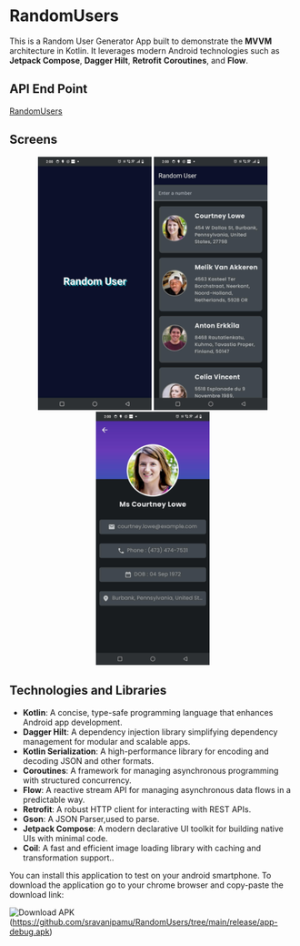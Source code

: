 # RandomUsers

This is a Random User Generator App built to demonstrate the **MVVM** architecture in Kotlin. It leverages modern
Android technologies such as **Jetpack Compose**, **Dagger Hilt**, **Retrofit**
**Coroutines**, and **Flow**.

## API End Point
[RandomUsers](https://randomuser.me/)

## Screens

<p align="center">
  <img src="https://github.com/sravanipamu/RandomUsers/blob/main/Splash_Screen.jpeg" alt="shows screen" width="200"/>
  <img src="https://github.com/sravanipamu/RandomUsers/blob/main/User_List.jpeg" alt="splash screen" width="200"/>
  <img src="https://github.com/sravanipamu/RandomUsers/blob/main/Details_Page.jpeg" alt="show details" width="200"/>
</p>


## Technologies and Libraries

- **Kotlin**: A concise, type-safe programming language that enhances Android app development.
- **Dagger Hilt**: A dependency injection library simplifying dependency management for modular and
  scalable apps.
- **Kotlin Serialization**: A high-performance library for encoding and decoding JSON and other
  formats.
- **Coroutines**: A framework for managing asynchronous programming with structured concurrency.
- **Flow**: A reactive stream API for managing asynchronous data flows in a predictable way.
- **Retrofit**: A robust HTTP client for interacting with REST APIs.
- **Gson**: A JSON Parser,used to parse.
- **Jetpack Compose**: A modern declarative UI toolkit for building native UIs with minimal code.
- **Coil**: A fast and efficient image loading library with caching and transformation support.. 

You can install this application to test on your android smartphone. To download the application go to your chrome browser and copy-paste the download link:

![Download APK](https://img.shields.io/badge/Download-APK-brightgreen)(https://github.com/sravanipamu/RandomUsers/tree/main/release/app-debug.apk)